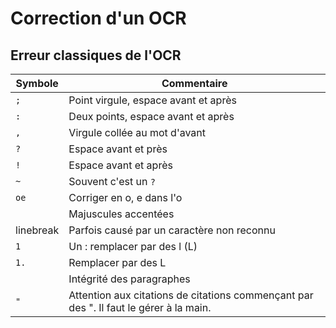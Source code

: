 # Correction d'un OCR

## Erreur classiques de l'OCR

| Symbole | Commentaire |
| --- | --- |
| `;` | Point virgule, espace avant et après |
| `:` | Deux points, espace avant et après |
| `,` | Virgule collée au mot d'avant |
| `?` | Espace avant et près |
| `!` | Espace avant et après |
| `~` | Souvent c'est un `?` |
| `oe` | Corriger en o, e dans l'o |
|  | Majuscules accentées |
| linebreak | Parfois causé par un caractère non reconnu |
| `1` | Un : remplacer par des l (L) |
| `1.` | Remplacer par des L |
|  | Intégrité des paragraphes |
| `"` | Attention aux citations de citations commençant par des ". Il faut le gérer à la main. |

